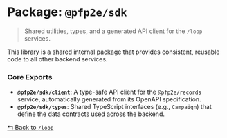 # Package: `@pfp2e/sdk`

> Shared utilities, types, and a generated API client for the `/loop` services.

This library is a shared internal package that provides consistent, reusable code to all other backend services.

### Core Exports
-   **`@pfp2e/sdk/client`**: A type-safe API client for the `@pfp2e/records` service, automatically generated from its OpenAPI specification.
-   **`@pfp2e/sdk/types`**: Shared TypeScript interfaces (e.g., `Campaign`) that define the data contracts used across the backend.

[↰ Back to `/loop`](../readme.md)